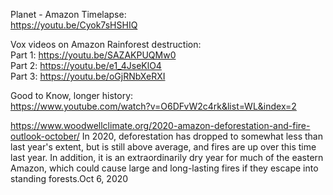

Planet - Amazon Timelapse:  
https://youtu.be/Cyok7sHSHIQ

Vox videos on Amazon Rainforest destruction:  
Part 1: https://youtu.be/SAZAKPUQMw0  ​  
Part 2: https://youtu.be/e1_4JseKlO4  ​  
Part 3: https://youtu.be/oGjRNbXeRXI    

Good to Know, longer history:  
https://www.youtube.com/watch?v=O6DFvW2c4rk&list=WL&index=2  

https://www.woodwellclimate.org/2020-amazon-deforestation-and-fire-outlook-october/
In 2020, deforestation has dropped to somewhat less than last year's extent, but is still above average, and fires are up over this time last year. In addition, it is an extraordinarily dry year for much of the eastern Amazon, which could cause large and long-lasting fires if they escape into standing forests.Oct 6, 2020
